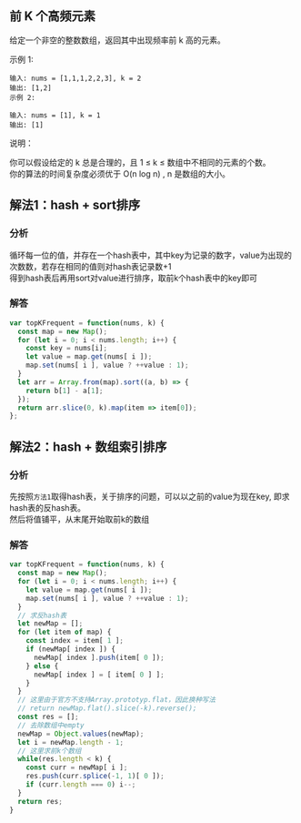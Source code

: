 ## 前 K 个高频元素
给定一个非空的整数数组，返回其中出现频率前 k 高的元素。

示例 1:

```
输入: nums = [1,1,1,2,2,3], k = 2
输出: [1,2]
示例 2:

输入: nums = [1], k = 1
输出: [1]
```
说明：

你可以假设给定的 k 总是合理的，且 1 ≤ k ≤ 数组中不相同的元素的个数。  
你的算法的时间复杂度必须优于 O(n log n) , n 是数组的大小。  

## 解法1：hash + sort排序

### 分析
循环每一位的值，并存在一个hash表中，其中key为记录的数字，value为出现的次数数，若存在相同的值则对hash表记录数+1  
得到hash表后再用sort对value进行排序，取前k个hash表中的key即可

### 解答
```javascript
var topKFrequent = function(nums, k) {
  const map = new Map();
  for (let i = 0; i < nums.length; i++) {
    const key = nums[i];
    let value = map.get(nums[ i ]);
    map.set(nums[ i ], value ? ++value : 1);
  }
  let arr = Array.from(map).sort((a, b) => {
    return b[1] - a[1];
  });
  return arr.slice(0, k).map(item => item[0]);
};
```

## 解法2：hash + 数组索引排序

### 分析
先按照``方法1``取得hash表，关于排序的问题，可以以之前的value为现在key, 即求hash表的反hash表。  
然后将值铺平，从末尾开始取前k的数组  

### 解答
```javascript
var topKFrequent = function(nums, k) {
  const map = new Map();
  for (let i = 0; i < nums.length; i++) {
    let value = map.get(nums[ i ]);
    map.set(nums[ i ], value ? ++value : 1);
  }
  // 求反hash表
  let newMap = [];
  for (let item of map) {
    const index = item[ 1 ];
    if (newMap[ index ]) {
      newMap[ index ].push(item[ 0 ]);
    } else {
      newMap[ index ] = [ item[ 0 ] ];
    }
  }
  // 这里由于官方不支持Array.prototyp.flat，因此换种写法
  // return newMap.flat().slice(-k).reverse();
  const res = [];
  // 去除数组中empty
  newMap = Object.values(newMap);
  let i = newMap.length - 1;
  // 这里求前k个数组  
  while(res.length < k) {
    const curr = newMap[ i ];
    res.push(curr.splice(-1, 1)[ 0 ]);
    if (curr.length === 0) i--;
  }
  return res;
}
```